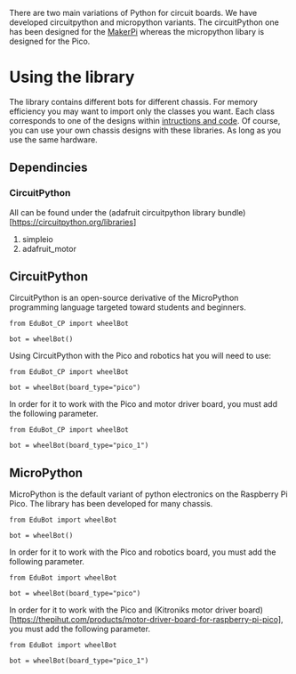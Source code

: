 There are two main variations of Python for circuit boards. We have developed circuitpython and micropython variants. The circuitPython one has been designed for the [MakerPi](https://thepihut.com/products/maker-pi-rp2040) whereas the micropython libary is designed for the Pico.

# Using the library
The library contains different bots for different chassis. For memory efficiency you may want to import only the classes you want. Each class corresponds to one of the designs within [intructions and code](https://github.com/shepai/OpenEduBot/tree/main/Instructions%20and%20code). Of course, you can use your own chassis designs with these libraries. As long as you use the same hardware.

## Dependincies

### CircuitPython
All can be found under the (adafruit circuitpython library bundle)[https://circuitpython.org/libraries]
1. simpleio
2. adafruit_motor


## CircuitPython
CircuitPython is an open-source derivative of the MicroPython programming language targeted toward students and beginners.

```
from EduBot_CP import wheelBot

bot = wheelBot()
```

Using CircuitPython with the Pico and robotics hat you will need to use:

```
from EduBot_CP import wheelBot

bot = wheelBot(board_type="pico")
```

In order for it to work with the Pico and motor driver board, you must add the following parameter.
```
from EduBot_CP import wheelBot

bot = wheelBot(board_type="pico_1")
```

## MicroPython
MicroPython is the default variant of python electronics on the Raspberry Pi Pico. The library has been developed for many chassis.

```
from EduBot import wheelBot

bot = wheelBot()
```
In order for it to work with the Pico and robotics board, you must add the following parameter.
```
from EduBot import wheelBot

bot = wheelBot(board_type="pico")
```
In order for it to work with the Pico and (Kitroniks motor driver board)[https://thepihut.com/products/motor-driver-board-for-raspberry-pi-pico], you must add the following parameter.
```
from EduBot import wheelBot

bot = wheelBot(board_type="pico_1")
```
